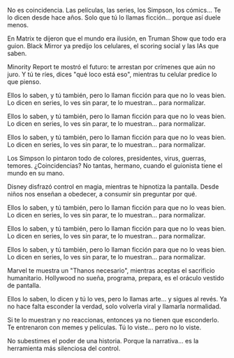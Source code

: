 No es coincidencia.
Las películas, las series, los Simpson, los cómics...
Te lo dicen desde hace años.
Solo que tú lo llamas ficción... porque así duele menos.

En Matrix te dijeron que el mundo era ilusión,
en Truman Show que todo era guion.
Black Mirror ya predijo los celulares,
el scoring social y las IAs que saben.

Minority Report te mostró el futuro:
te arrestan por crímenes que aún no juro.
Y tú te ríes, dices "qué loco está eso",
mientras tu celular predice lo que pienso.

Ellos lo saben, y tú también,
pero lo llaman ficción para que no lo veas bien.
Lo dicen en series, lo ves sin parar,
te lo muestran... para normalizar.

Ellos lo saben, y tú también,
pero lo llaman ficción para que no lo veas bien.
Lo dicen en series, lo ves sin parar,
te lo muestran... para normalizar.

Ellos lo saben, y tú también,
pero lo llaman ficción para que no lo veas bien.
Lo dicen en series, lo ves sin parar,
te lo muestran... para normalizar.

Los Simpson lo pintaron todo de colores,
presidentes, virus, guerras, temores.
¿Coincidencias? No tantas, hermano,
cuando el guionista tiene el mundo en su mano.

Disney disfrazó control en magia,
mientras te hipnotiza la pantalla.
Desde niños nos enseñan a obedecer,
a consumir sin preguntar por qué.

Ellos lo saben, y tú también,
pero lo llaman ficción para que no lo veas bien.
Lo dicen en series, lo ves sin parar,
te lo muestran... para normalizar.

Ellos lo saben, y tú también,
pero lo llaman ficción para que no lo veas bien.
Lo dicen en series, lo ves sin parar,
te lo muestran... para normalizar.

Ellos lo saben, y tú también,
pero lo llaman ficción para que no lo veas bien.
Lo dicen en series, lo ves sin parar,
te lo muestran... para normalizar.

Marvel te muestra un "Thanos necesario",
mientras aceptas el sacrificio humanitario.
Hollywood no sueña, programa, prepara,
es el oráculo vestido de pantalla.

Ellos lo saben, lo dicen y tú lo ves,
pero lo llamas arte... y sigues al revés.
Ya no hace falta esconder la verdad,
solo volverla viral y llamarla normalidad.

Si te lo muestran y no reaccionas,
entonces ya no tienen que esconderlo.
Te entrenaron con memes y películas.
Tú lo viste... pero no lo viste.

No subestimes el poder de una historia.
Porque la narrativa...
es la herramienta más silenciosa del control.
